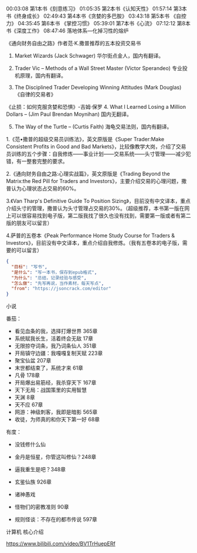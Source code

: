 00:03:08 第1本书《刻意练习》
01:05:35 第2本书《认知天性》
01:57:14 第3本书《终身成长》
02:49:43 第4本书《贪婪的多巴胺》
03:43:18 第5本书 《自控力》
04:35:45 第6本书 《掌控习惯》
05:39:01 第7本书《心流》
07:12:12 第8本书《深度工作》
08:47:46  落地体系—化掉习性的熔炉



《通向财务自由之路》作者范·K.撒普推荐的五本投资交易书

1. Market Wizards (Jack Schwager)
华尔街点金人，国内有翻译。

2. Trader Vic – Methods of a Wall Street Master (Victor Sperandeo)
专业投机原理，国内有翻译。

3. The Disciplined Trader Developing Winning Attitudes (Mark Douglas)
《自律的交易者》 

《止损：如何克服贪婪和恐惧》-吉姆·保罗
4. What I Learned Losing a Million Dollars – (Jim Paul Brendan Moynihan)
国内无翻译。

5. The Way of the Turtle – (Curtis Faith)
海龟交易法则，国内有翻译。

1.《范•撒普的超级交易员训练法》，英文原版是《Super Trader:Make Consistent Profits in Good and Bad Markets》，比较像教学大岗，介绍了交易员训练的五个步骤：自我修炼——事业计划——交易系统——头寸管理——减少犯错，有一整套完整的要求。

2.《通向财务自由之路:心理实战篇》，英文原版是《Trading Beyond the Matrix:the Red Pill for Traders and Investors》，主要介绍交易的心理问题，撒普认为心理状态占交易的60%。

3.《Van Tharp's Definitive Guide To Position Sizing》，目前没有中文译本，重点介绍头寸的管理，撒普认为头寸管理占交易的30%。（超级推荐，本书第一版在网上可以很容易找到电子版，第二版我找了很久也没有找到，需要第一版或者有第二版的朋友可以留言）

4.萨普的五卷本《Peak Performance Home Study Course for Traders & Investors》，目前没有中文译本，重点介绍自我修炼。（我有五卷本的电子版，需要的可以留言）





```json
{
  "目标": "写书",
  "是什么": "写一本书，保存到epub格式",
  "为什么": "总结，记录经验与感受",
  "怎么做": "先写再说，当作素材，每天写点",
  "from": "https://jsoncrack.com/editor"
}
```





小说

番茄：

- 看见血条的我，选择打爆世界 365章
- 系统赋我长生，活着终会无敌 17章
- 无限掠夺词条，我乃词条仙人 351章
- 开局镇守边疆：我嘎嘎复制天赋 223章
- 聚宝仙盆 207章
- 末世都结束了，系统才来 61章
- 凡骨 178章
- 开局爆出易筋经，我杀穿天下 167章
- 天下无局：战国策里的实用智慧
- 天渊 8章
- 天不应 67章
- 网游：神级刺客，我即是暗影 565章
- 收徒，为师真的和你天下第一好 68章

有度：

- 没钱修什么仙

- 金丹是恒星，你管这叫修仙？248章
- 逼我重生是吧？348章
- 玄鉴仙族 926章
- 诸神愚戏
- 怪物们的密教准则 90章 
- 规则怪谈：不存在的都市传说 597章







计算机 核心介绍

https://www.bilibili.com/video/BV1TrHuepERf
